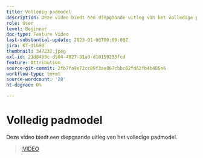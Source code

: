 ```yaml
---
title: Volledig padmodel
description: Deze video biedt een diepgaande uitleg van het volledige padmodel.
role: User
level: Beginner
doc-type: Feature Video
last-substantial-update: 2023-01-06T00:00:00Z
jira: KT-11698
thumbnail: 347232.jpeg
exl-id: 21d8489c-d504-4827-81a0-d10150233fcd
feature: Attribution
source-git-commit: 2fb7fa9e72cc89f3ae867cbbc02fd62fb4b485e6
workflow-type: tm+mt
source-wordcount: '28'
ht-degree: 0%

---
```


# Volledig padmodel

Deze video biedt een diepgaande uitleg van het volledige padmodel.

>[!VIDEO](https://video.tv.adobe.com/v/347232/?quality=12&learn=on)
